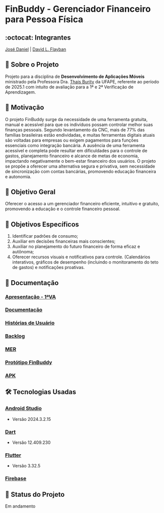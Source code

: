 # FinBuddy - Gerenciador Financeiro para Pessoa Física
## :octocat: Integrantes
[José Daniel](https://github.com/JoseDanielF) | [David L. Flayban](https://github.com/Flayban) 
## :page_with_curl: Sobre o Projeto
Projeto para a disciplina de __Desenvolvimento de Aplicações Móveis__ ministrado pela Professora Dra. [Thais Burity](https://github.com/taburity) da UFAPE, referente ao período de 2025.1 com intuito de avaliação para a 1ª e 2ª Verificação de Aprendizagem.

## :round_pushpin: Motivação
O projeto FinBuddy surge da necessidade de uma ferramenta gratuita, manual e acessível para que os indivíduos possam controlar melhor suas finanças pessoais. Segundo levantamento da CNC, mais de 77% das famílias brasileiras estão endividadas, e muitas ferramentas digitais atuais são voltadas para empresas ou exigem pagamentos para funções essenciais como integração bancária.
A ausência de uma ferramenta acessível e completa pode resultar em dificuldades para o controle de gastos, planejamento financeiro e alcance de metas de economia, impactando negativamente o bem-estar financeiro dos usuários.
O projeto se propõe a oferecer uma alternativa segura e privativa, sem necessidade de sincronização com contas bancárias, promovendo educação financeira e autonomia.

## :round_pushpin: Objetivo Geral 
Oferecer o acesso a um gerenciador financeiro eficiente, intuitivo e gratuito, promovendo a educação e o controle financeiro pessoal.

## :round_pushpin: Objetivos Específicos
  1. Identificar padrões de consumo;
  2. Auxiliar em decisões financeiras mais conscientes;
  3. Auxiliar no planejamento do futuro financeiro de forma eficaz e autônoma;
  4. Oferecer recursos visuais e notificativos para controle. (Calendários interativos, gráficos de desempenho (incluindo o monitoramento do teto de gastos) e notificações proativas.

## :round_pushpin: Documentação
### [Apresentação - 1ªVA](https://youtu.be/b-vILmdQqhE)
### [Documentação](https://drive.google.com/drive/folders/1BDYb_pvn6g7q761QtnoIvFlAilXBlSeC?usp=drive_link)
### [Histórias de Usuário](https://docs.google.com/document/d/13nPxe3BAgEmuCAIT5HY5pnNx5eyVRtkJqHGVblx-dV8/edit?usp=sharing)
### [Backlog](https://github.com/orgs/Dev-Sphere-Enterprise/projects/1/views/1)
### [MER](https://docs.google.com/document/d/1kokUXbemNmx6zhpN7YFtU9qcu4vgtK8VKb_nUdexH5k/edit?tab=t.0)
### [Protótipo FinBuddy](https://www.figma.com/proto/rigBzs5uKKdDOERVPQ0gUl/Prot%C3%B3tipo-Mobile?node-id=1-5&p=f&t=OclfwwYsgEOZi8gQ-0&scaling=scale-down&content-scaling=fixed&page-id=0%3A1&starting-point-node-id=1%3A5)
### [APK](https://drive.google.com/drive/folders/14Dyg1cVjwpGMnoW8kuNQZCejRV2ya0SL?usp=sharing)


## :hammer_and_wrench: Tecnologias Usadas
### [Android Studio](https://developer.android.com/studio?hl=pt-br)
*   Versão 2024.3.2.15
### [Dart](https://dart.dev/)
*   Versão 12.409.230
### [Flutter](https://flutter.dev/)
*   Versão 3.32.5
### [Firebase](https://firebase.google.com/?hl=pt-br)

## :construction: Status do Projeto
Em andamento
